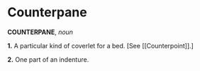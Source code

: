# Counterpane

**COUNTERPANE**, _noun_

**1.** A particular kind of coverlet for a bed. \[See [[Counterpoint]].\]

**2.** One part of an indenture.